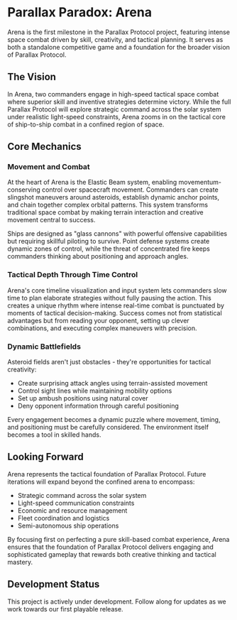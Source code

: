 # Parallax Paradox: Arena

Arena is the first milestone in the Parallax Protocol project, featuring intense space combat driven by skill, creativity, and tactical planning. It serves as both a standalone competitive game and a foundation for the broader vision of Parallax Protocol.

## The Vision

In Arena, two commanders engage in high-speed tactical space combat where superior skill and inventive strategies determine victory. While the full Parallax Protocol will explore strategic command across the solar system under realistic light-speed constraints, Arena zooms in on the tactical core of ship-to-ship combat in a confined region of space.

## Core Mechanics

### Movement and Combat
At the heart of Arena is the Elastic Beam system, enabling movementum-conserving control over spacecraft movement. Commanders can create slingshot maneuvers around asteroids, establish dynamic anchor points, and chain together complex orbital patterns. This system transforms traditional space combat by making terrain interaction and creative movement central to success.

Ships are designed as "glass cannons" with powerful offensive capabilities but requiring skillful piloting to survive. Point defense systems create dynamic zones of control, while the threat of concentrated fire keeps commanders thinking about positioning and approach angles.

### Tactical Depth Through Time Control
Arena's core timeline visualization and input system lets commanders slow time to plan elaborate strategies without fully pausing the action. This creates a unique rhythm where intense real-time combat is punctuated by moments of tactical decision-making. Success comes not from statistical advantages but from reading your opponent, setting up clever combinations, and executing complex maneuvers with precision.

### Dynamic Battlefields
Asteroid fields aren't just obstacles - they're opportunities for tactical creativity:
- Create surprising attack angles using terrain-assisted movement
- Control sight lines while maintaining mobility options
- Set up ambush positions using natural cover
- Deny opponent information through careful positioning

Every engagement becomes a dynamic puzzle where movement, timing, and positioning must be carefully considered. The environment itself becomes a tool in skilled hands.

## Looking Forward

Arena represents the tactical foundation of Parallax Protocol. Future iterations will expand beyond the confined arena to encompass:
- Strategic command across the solar system
- Light-speed communication constraints 
- Economic and resource management
- Fleet coordination and logistics
- Semi-autonomous ship operations

By focusing first on perfecting a pure skill-based combat experience, Arena ensures that the foundation of Parallax Protocol delivers engaging and sophisticated gameplay that rewards both creative thinking and tactical mastery.

## Development Status

This project is actively under development. Follow along for updates as we work towards our first playable release.
